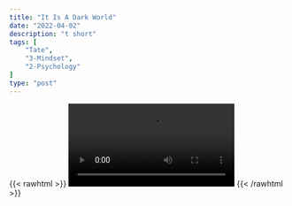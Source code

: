 ```yaml
---
title: "It Is A Dark World"
date: "2022-04-02"
description: "t short"
tags: [
    "Tate",
    "3-Mindset",
    "2-Psychology"
]
type: "post"
---
```

{{< rawhtml >}}
    <video width="auto" height="auto" controls>
        <source src="https://clips.dev00ps.com/Tate/BE%20YOUR%20OWN%20LIGHT%20IN%20THIS%20DARK%20WORLD%20shorts%20motivateyourself.mp4" type="video/mp4"> 
    </video>
{{< /rawhtml >}}